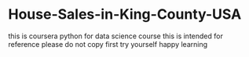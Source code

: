 # House-Sales-in-King-County-USA
this is coursera python for data science course 
this is intended for reference please do not copy first try yourself happy learning
